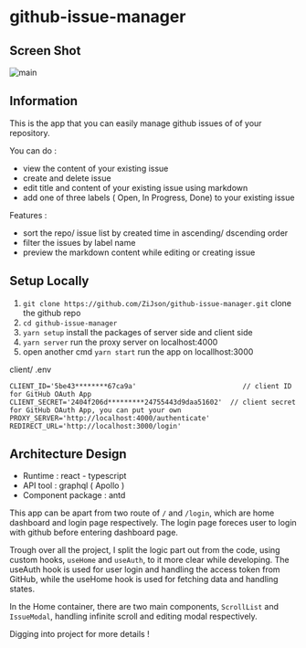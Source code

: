 # github-issue-manager 

## Screen Shot
![main](https://github.com/ZiJson/github-issue-manager/assets/108473055/260b9570-2895-4a9b-9861-9aec2cfb6bc8)



## Information

This is the app that you can easily manage github issues of of your repository.

You can do :
- view the content of your existing issue 
- create and delete issue
- edit title and content of your existing issue using markdown
- add one of three labels ( Open, In Progress, Done) to your existing issue

Features :
- sort the repo/ issue list by created time in ascending/ dscending order
- filter the issues by label name
- preview the markdown content while editing or creating issue

## Setup Locally

1. `git clone https://github.com/ZiJson/github-issue-manager.git`  clone the github repo 
2. `cd github-issue-manager` 
3. `yarn setup`  install the packages of server side and client side
4. `yarn server` run the proxy server on localhost:4000
5. open another cmd `yarn start` run the app on locallhost:3000

client/ .env
```
CLIENT_ID='5be43********67ca9a'                          // client ID for GitHub OAuth App 
CLIENT_SECRET='2404f206d*********24755443d9daa51602'  // client secret for GitHub OAuth App, you can put your own
PROXY_SERVER='http://localhost:4000/authenticate'
REDIRECT_URL='http://localhost:3000/login'
```

## Architecture Design

- Runtime : react - typescript
- API tool : graphql ( Apollo )
- Component package : antd

This app can be apart from two route of `/` and `/login`, which are home dashboard and login page respectively.
The login page foreces user to login with github before entering dashboard page.

Trough over all the project, I split the logic part out from the code, using custom hooks, `useHome` and `useAuth`, to it more clear while developing.
The useAuth hook is used for user login and handling the access token from GitHub, while the useHome hook is used for fetching data and handling states.

In the Home container, there are two main components, `ScrollList` and `IssueModal`, handling infinite scroll and editing modal respectively.

Digging into project for more details !

